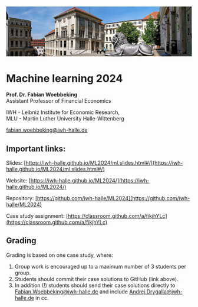 ![head.png](res/head.jpg)

# Machine learning 2024


**Prof. Dr. Fabian Woebbeking**
</br>
Assistant Professor of Financial Economics

IWH - Leibniz Institute for Economic Research,
</br>
MLU - Martin Luther University Halle-Wittenberg

[fabian.woebbeking@iwh-halle.de](mailto:fabian.woebbeking@iwh-halle.de)

## Important links:

Slides: [https://iwh-halle.github.io/ML2024/ml.slides.html#/](https://iwh-halle.github.io/ML2024/ml.slides.html#/)

Website: [https://iwh-halle.github.io/ML2024/](https://iwh-halle.github.io/ML2024/)

Repository: [https://github.com/iwh-halle/ML2024](https://github.com/iwh-halle/ML2024)

Case study assignment: [https://classroom.github.com/a/fikjhYLc](https://classroom.github.com/a/fikjhYLc)


## Grading

Grading is based on one case study, where:

1.	Group work is encouraged up to a maximum number of 3 students per group. 
2.	Students should commit their case solutions to GitHub (link above). 
3.	In addition (!) students should send their case solutions directly to Fabian.Woebbeking@iwh-halle.de and include Andrej.Drygalla@iwh-halle.de in cc. 
